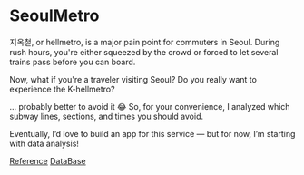 # SeoulMetro

지옥철, or hellmetro, is a major pain point for commuters in Seoul.
During rush hours, you're either squeezed by the crowd or forced to let several trains pass before you can board.

Now, what if you're a traveler visiting Seoul?
Do you really want to experience the K-hellmetro?

... probably better to avoid it 😂
So, for your convenience, I analyzed which subway lines, sections, and times you should avoid.

Eventually, I’d love to build an app for this service — but for now, I’m starting with data analysis!

[Reference](https://data.seoul.go.kr/dataList/OA-12252/S/1/datasetView.do)
[DataBase](https://docs.google.com/spreadsheets/d/1h5yt1fqRDCNFXcBlATY0VcomdHOUzlbhj3cyOFucz54/edit?gid=0#gid=0)
